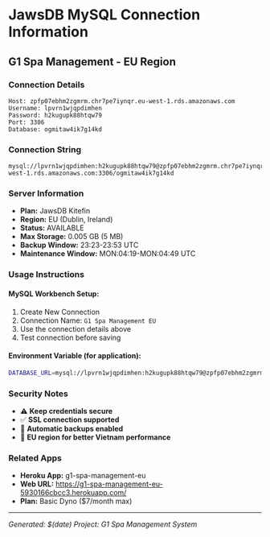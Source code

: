 # JawsDB MySQL Connection Information

## G1 Spa Management - EU Region

### Connection Details

```
Host: zpfp07ebhm2zgmrm.chr7pe7iynqr.eu-west-1.rds.amazonaws.com
Username: lpvrn1wjqpdimhen
Password: h2kugupk88htqw79
Port: 3306
Database: ogmitaw4ik7g14kd
```

### Connection String

```
mysql://lpvrn1wjqpdimhen:h2kugupk88htqw79@zpfp07ebhm2zgmrm.chr7pe7iynqr.eu-west-1.rds.amazonaws.com:3306/ogmitaw4ik7g14kd
```

### Server Information

- **Plan:** JawsDB Kitefin
- **Region:** EU (Dublin, Ireland)
- **Status:** AVAILABLE
- **Max Storage:** 0.005 GB (5 MB)
- **Backup Window:** 23:23-23:53 UTC
- **Maintenance Window:** MON:04:19-MON:04:49 UTC

### Usage Instructions

#### MySQL Workbench Setup:

1. Create New Connection
2. Connection Name: `G1 Spa Management EU`
3. Use the connection details above
4. Test connection before saving

#### Environment Variable (for application):

```bash
DATABASE_URL=mysql://lpvrn1wjqpdimhen:h2kugupk88htqw79@zpfp07ebhm2zgmrm.chr7pe7iynqr.eu-west-1.rds.amazonaws.com:3306/ogmitaw4ik7g14kd
```

### Security Notes

- ⚠️ **Keep credentials secure**
- ✅ **SSL connection supported**
- 🔄 **Automatic backups enabled**
- 📍 **EU region for better Vietnam performance**

### Related Apps

- **Heroku App:** g1-spa-management-eu
- **Web URL:** https://g1-spa-management-eu-5930166cbcc3.herokuapp.com/
- **Plan:** Basic Dyno ($7/month max)

---

_Generated: $(date)_
_Project: G1 Spa Management System_
